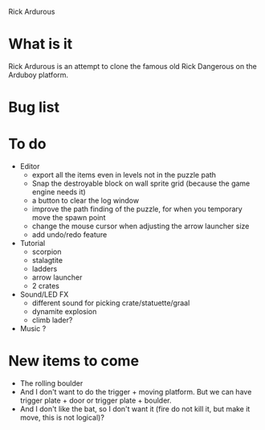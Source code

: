 Rick Ardurous

# What is it

Rick Ardurous is an attempt to clone the famous old Rick Dangerous on the Arduboy platform.

# Bug list

# To do
- Editor
	- export all the items even in levels not in the puzzle path
	- Snap the destroyable block on wall sprite grid (because the game engine needs it)
	- a button to clear the log window
	- improve the path finding of the puzzle, for when you temporary move the spawn point
	- change the mouse cursor when adjusting the arrow launcher size
	- add undo/redo feature
- Tutorial
	- scorpion
	- stalagtite
	- ladders
	- arrow launcher
	- 2 crates
- Sound/LED FX
	- different sound for picking crate/statuette/graal
	- dynamite explosion
	- climb lader?
- Music ?

# New items to come
- The rolling boulder
- And I don't want to do the trigger + moving platform. But we can have trigger plate + door or trigger plate + boulder.
- And I don't like the bat, so I don't want it (fire do not kill it, but make it move, this is not logical)?

